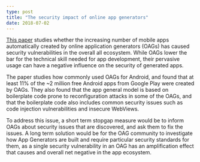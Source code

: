 ```yaml
---
type: post
title: "The security impact of online app generators"
date: 2018-07-02
---
```


[This paper](https://saschafahl.de/papers/appgens2018.pdf) studies whether
the increasing number of mobile apps automatically created by online application generators (OAGs)
has caused security vulnerabilities in the overall all ecosystem.
While OAGs lower the bar for the technical skill needed for app development,
their pervasive usage can have a negative influence on the security of generated apps.

The paper studies how commonly used OAGs for Android,
and found that at least 11% of the ~2 million free Android apps from Google Play
were created by OAGs.
They also found that the app general model is based on boilerplate code 
prone to reconfiguration attacks in some of the OAGs,
and that the boilerplate code also includes common security issues such as 
code injection vulnerabilities and insecure WebViews.

To address this issue, a short term stopgap measure would be to
inform OAGs about security issues that are discovered, and ask them to fix the issues.
A long term solution would be for the OAG community to investigate 
how App Generators are built and require particular security standards for them,
as a single security vulnerability in an OAG has an amplification effect
that causes and overall net negative in the app ecosystem.


